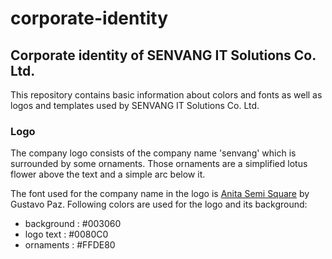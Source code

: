 # corporate-identity

## Corporate identity of SENVANG IT Solutions Co. Ltd.

This repository contains basic information about colors and fonts
as well as logos and templates used by SENVANG IT Solutions Co. Ltd.

### Logo

The company logo consists of the company name 'senvang' which is surrounded by some ornaments.
Those ornaments are a simplified lotus flower above the text and a simple arc below it.

The font used for the company name in the logo is [Anita Semi Square](https://fontlibrary.org/en/font/anita-semi-square) by Gustavo Paz.
Following colors are used for the logo and its background:

+ background : #003060
+ logo text  : #0080C0
+ ornaments  : #FFDE80
